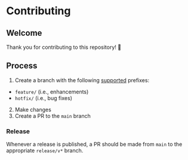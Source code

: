 # Contributing

## Welcome
Thank you for contributing to this repository! :bow:

## Process
1. Create a branch with the following [supported](pr-labeler.yml) prefixes:
  - `feature/` (i.e., enhancements)
  - `hotfix/` (i.e., bug fixes)
2. Make changes
3. Create a PR to the `main` branch

### Release
Whenever a release is published, a PR should be made from `main` to the appropriate `release/v*` branch.